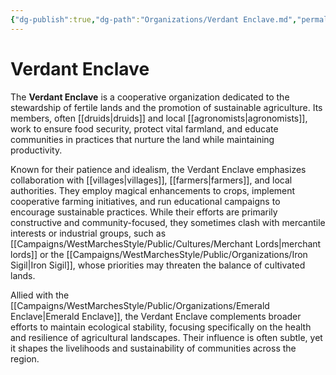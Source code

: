 ```yaml
---
{"dg-publish":true,"dg-path":"Organizations/Verdant Enclave.md","permalink":"/organizations/verdant-enclave/","tags":["organization","agriculture","sword-coast","VerdantEnclave"],"dgShowFileTree":true}
---
```


# **Verdant Enclave**

The **Verdant Enclave** is a cooperative organization dedicated to the stewardship of fertile lands and the promotion of sustainable agriculture. Its members, often [[druids\|druids]] and local [[agronomists\|agronomists]], work to ensure food security, protect vital farmland, and educate communities in practices that nurture the land while maintaining productivity.

Known for their patience and idealism, the Verdant Enclave emphasizes collaboration with [[villages\|villages]], [[farmers\|farmers]], and local authorities. They employ magical enhancements to crops, implement cooperative farming initiatives, and run educational campaigns to encourage sustainable practices. While their efforts are primarily constructive and community-focused, they sometimes clash with mercantile interests or industrial groups, such as [[Campaigns/WestMarchesStyle/Public/Cultures/Merchant Lords\|merchant lords]] or the [[Campaigns/WestMarchesStyle/Public/Organizations/Iron Sigil\|Iron Sigil]], whose priorities may threaten the balance of cultivated lands.

Allied with the [[Campaigns/WestMarchesStyle/Public/Organizations/Emerald Enclave\|Emerald Enclave]], the Verdant Enclave complements broader efforts to maintain ecological stability, focusing specifically on the health and resilience of agricultural landscapes. Their influence is often subtle, yet it shapes the livelihoods and sustainability of communities across the region.
